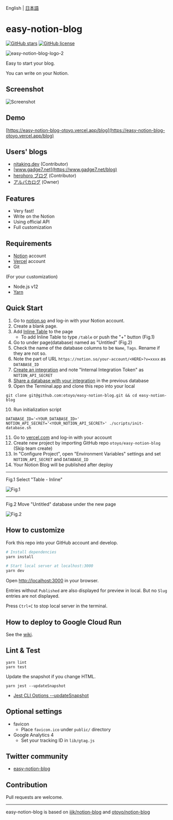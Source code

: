 English | [日本語](README.ja.md)

# easy-notion-blog

[![GitHub stars](https://img.shields.io/github/stars/otoyo/easy-notion-blog)](https://github.com/otoyo/easy-notion-blog/stargazers)
[![GitHub license](https://img.shields.io/github/license/otoyo/easy-notion-blog)](https://github.com/otoyo/easy-notion-blog/blob/master/LICENSE)

![easy-notion-blog-logo-2](https://user-images.githubusercontent.com/1063435/155871688-aeb3a7ea-28cb-4b84-bcde-eafc7a2a859a.png)

Easy to start your blog.

You can write on your Notion.

## Screenshot

![Screenshot](https://user-images.githubusercontent.com/1063435/152633191-0bda9095-52ce-4e01-9794-4268c26d0ef4.png)

## Demo

[https://easy-notion-blog-otoyo.vercel.app/blog](https://easy-notion-blog-otoyo.vercel.app/blog)

## Users' blogs

- [nitaking.dev](https://blog-nitaking.vercel.app/) (Contributor)
- [www.gadge7.net](https://www.gadge7.net/blog)
- [herohoro ブログ](https://easy-notion-blog-02.vercel.app/) (Contributor)
- [アルパカログ](https://alpacat.com/) (Owner)

## Features

- Very fast!
- Write on the Notion
- Using official API
- Full customization

## Requirements

- [Notion](https://www.notion.so/) account
- [Vercel](https://vercel.com/) account
- Git

(For your customization)

- Node.js v12
- [Yarn](https://yarnpkg.com/getting-started)

## Quick Start

1. Go to [notion.so](https://www.notion.so/) and log-in with your Notion account.
2. Create a blank page.
3. Add [Inline Table](https://www.notion.so/help/tables) to the page
   - To add Inline Table to type `/table` or push the "+" button (Fig.1)
4. Go to under page(database) named as "Untitled" (Fig.2)
5. Check the name of the database columns to be `Name`, `Tags`. Rename if they are not so.
6. Note the part of URL `https://notion.so/your-account/<HERE>?v=xxxx` as `DATABASE_ID`
7. [Create an integration](https://developers.notion.com/docs#step-1-create-an-integration) and note "Internal Integration Token" as `NOTION_API_SECRET`
8. [Share a database with your integration](https://developers.notion.com/docs#step-1-create-an-integration) in the previous database
9. Open the Terminal.app and clone this repo into your local

```
git clone git@github.com:otoyo/easy-notion-blog.git && cd easy-notion-blog
```

10. Run initialization script

```
DATABASE_ID='<YOUR_DATABASE_ID>' NOTION_API_SECRET='<YOUR_NOTION_API_SECRET>' ./scripts/init-database.sh
```

11. Go to [vercel.com](https://vercel.com/) and log-in with your account
12. Create new project by importing GitHub repo `otoyo/easy-notion-blog` (Skip team create)
13. In "Configure Project", open "Environment Variables" settings and set `NOTION_API_SECRET` and `DATABASE_ID`
14. Your Notion Blog will be published after deploy

---

Fig.1 Select "Table - Inline"

![Fig.1](https://user-images.githubusercontent.com/1063435/140594182-1a717ed1-24ed-47e7-b037-70c684273dab.png)

---

Fig.2 Move "Untitled" database under the new page

![Fig.2](https://user-images.githubusercontent.com/1063435/140629759-b05d7596-394d-4fe4-9861-264bb01809b8.png)

## How to customize

Fork this repo into your GitHub account and develop.

```sh
# Install dependencies
yarn install

# Start local server at localhost:3000
yarn dev
```

Open [http://localhost:3000](http://localhost:3000) in your browser.

Entries without `Published` are also displayed for preview in local. But no `Slug` entries are not displayed.

Press `Ctrl+C` to stop local server in the terminal.

## How to deploy to Google Cloud Run

See the [wiki](https://github.com/otoyo/easy-notion-blog/wiki/How-to-deploy-easy-notion-blog-to-Google-Cloud-Run).

## Lint & Test

```
yarn lint
yarn test
```

Update the snapshot if you change HTML.

```
yarn jest --updateSnapshot
```

- [Jest CLI Options --updateSnapshot](https://jestjs.io/docs/cli#--updatesnapshot)

## Optional settings

- favicon
  - Place `favicon.ico` under `public/` directory
- Google Analytics 4
  - Set your tracking ID in `lib/gtag.js`

## Twitter community

- [easy-notion-blog](https://twitter.com/i/communities/1497431576975908868)

## Contribution

Pull requests are welcome.

---

easy-notion-blog is based on [ijjk/notion-blog](https://github.com/ijjk/notion-blog) and [otoyo/notion-blog](https://github.com/otoyo/notion-blog)
